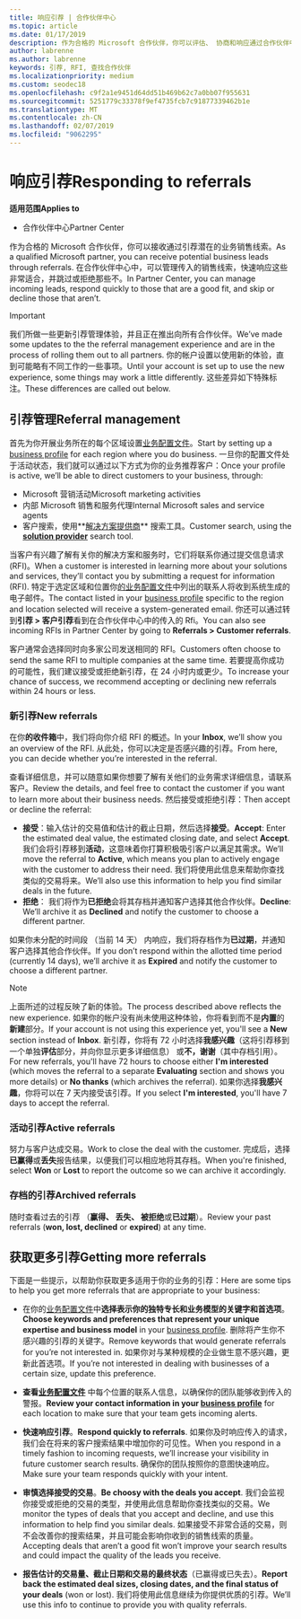 ```yaml
---
title: 响应引荐 | 合作伙伴中心
ms.topic: article
ms.date: 01/17/2019
description: 作为合格的 Microsoft 合作伙伴，你可以评估、 协商和响应通过合作伙伴中心的引荐。
author: labrenne
ms.author: labrenne
keywords: 引荐, RFI, 查找合作伙伴
ms.localizationpriority: medium
ms.custom: seodec18
ms.openlocfilehash: c9f2a1e9451d64dd51b469b62c7a0bb07f955631
ms.sourcegitcommit: 5251779c33378f9ef4735fcb7c91877339462b1e
ms.translationtype: MT
ms.contentlocale: zh-CN
ms.lasthandoff: 02/07/2019
ms.locfileid: "9062295"
---
```

# <a name="responding-to-referrals"></a><span data-ttu-id="7eaed-104">响应引荐</span><span class="sxs-lookup"><span data-stu-id="7eaed-104">Responding to referrals</span></span>

**<span data-ttu-id="7eaed-105">适用范围</span><span class="sxs-lookup"><span data-stu-id="7eaed-105">Applies to</span></span>**

-  <span data-ttu-id="7eaed-106">合作伙伴中心</span><span class="sxs-lookup"><span data-stu-id="7eaed-106">Partner Center</span></span>

<span data-ttu-id="7eaed-107">作为合格的 Microsoft 合作伙伴，你可以接收通过引荐潜在的业务销售线索。</span><span class="sxs-lookup"><span data-stu-id="7eaed-107">As a qualified Microsoft partner, you can receive potential business leads through referrals.</span></span> <span data-ttu-id="7eaed-108">在合作伙伴中心中，可以管理传入的销售线索，快速响应这些非常适合，并跳过或拒绝那些不。</span><span class="sxs-lookup"><span data-stu-id="7eaed-108">In Partner Center, you can manage incoming leads, respond quickly to those that are a good fit, and skip or decline those that aren’t.</span></span> 

> [!IMPORTANT]
> <span data-ttu-id="7eaed-109">我们所做一些更新引荐管理体验，并且正在推出向所有合作伙伴。</span><span class="sxs-lookup"><span data-stu-id="7eaed-109">We’ve made some updates to the the referral management experience and are in the process of rolling them out to all partners.</span></span> <span data-ttu-id="7eaed-110">你的帐户设置以使用新的体验，直到可能略有不同工作的一些事项。</span><span class="sxs-lookup"><span data-stu-id="7eaed-110">Until your account is set up to use the new experience, some things may work a little differently.</span></span> <span data-ttu-id="7eaed-111">这些差异如下特殊标注。</span><span class="sxs-lookup"><span data-stu-id="7eaed-111">These differences are called out below.</span></span> 

## <a name="referral-management"></a><span data-ttu-id="7eaed-112">引荐管理</span><span class="sxs-lookup"><span data-stu-id="7eaed-112">Referral management</span></span>

<span data-ttu-id="7eaed-113">首先为你开展业务所在的每个区域设置[业务配置文件](create-a-marketing-profile.md)。</span><span class="sxs-lookup"><span data-stu-id="7eaed-113">Start by setting up a [business profile](create-a-marketing-profile.md) for each region where you do business.</span></span> <span data-ttu-id="7eaed-114">一旦你的配置文件处于活动状态，我们就可以通过以下方式为你的业务推荐客户：</span><span class="sxs-lookup"><span data-stu-id="7eaed-114">Once your profile is active, we’ll be able to direct customers to your business, through:</span></span>

*  <span data-ttu-id="7eaed-115">Microsoft 营销活动</span><span class="sxs-lookup"><span data-stu-id="7eaed-115">Microsoft marketing activities</span></span>
*  <span data-ttu-id="7eaed-116">内部 Microsoft 销售和服务代理</span><span class="sxs-lookup"><span data-stu-id="7eaed-116">Internal Microsoft sales and service agents</span></span>
*  <span data-ttu-id="7eaed-117">客户搜索，使用**[解决方案提供商](https://www.microsoft.com/solution-providers/home)** 搜索工具。</span><span class="sxs-lookup"><span data-stu-id="7eaed-117">Customer search, using the **[solution provider](https://www.microsoft.com/solution-providers/home)** search tool.</span></span>

<span data-ttu-id="7eaed-118">当客户有兴趣了解有关你的解决方案和服务时，它们将联系你通过提交信息请求 (RFI)。</span><span class="sxs-lookup"><span data-stu-id="7eaed-118">When a customer is interested in learning more about your solutions and services, they’ll contact you by submitting a request for information (RFI).</span></span> <span data-ttu-id="7eaed-119">特定于选定区域和位置你[的业务配置文件](create-a-marketing-profile.md)中列出的联系人将收到系统生成的电子邮件。</span><span class="sxs-lookup"><span data-stu-id="7eaed-119">The contact listed in your [business profile](create-a-marketing-profile.md) specific to the region and location selected will receive a system-generated email.</span></span> <span data-ttu-id="7eaed-120">你还可以通过转到**引荐 > 客户引荐**看到在合作伙伴中心中的传入的 Rfi。</span><span class="sxs-lookup"><span data-stu-id="7eaed-120">You can also see incoming RFIs in Partner Center by going to **Referrals > Customer referrals**.</span></span>

<span data-ttu-id="7eaed-121">客户通常会选择同时向多家公司发送相同的 RFI。</span><span class="sxs-lookup"><span data-stu-id="7eaed-121">Customers often choose to send the same RFI to multiple companies at the same time.</span></span> <span data-ttu-id="7eaed-122">若要提高你成功的可能性，我们建议接受或拒绝新引荐，在 24 小时内或更少。</span><span class="sxs-lookup"><span data-stu-id="7eaed-122">To increase your chance of success, we recommend accepting or declining new referrals within 24 hours or less.</span></span>

### <a name="new-referrals"></a><span data-ttu-id="7eaed-123">新引荐</span><span class="sxs-lookup"><span data-stu-id="7eaed-123">New referrals</span></span>

<span data-ttu-id="7eaed-124">在你**的收件箱**中，我们将向你介绍 RFI 的概述。</span><span class="sxs-lookup"><span data-stu-id="7eaed-124">In your **Inbox**, we’ll show you an overview of the RFI.</span></span> <span data-ttu-id="7eaed-125">从此处，你可以决定是否感兴趣的引荐。</span><span class="sxs-lookup"><span data-stu-id="7eaed-125">From here, you can decide whether you’re interested in the referral.</span></span> 

<span data-ttu-id="7eaed-126">查看详细信息，并可以随意如果你想要了解有关他们的业务需求详细信息，请联系客户。</span><span class="sxs-lookup"><span data-stu-id="7eaed-126">Review the details, and feel free to contact the customer if you want to learn more about their business needs.</span></span> <span data-ttu-id="7eaed-127">然后接受或拒绝引荐：</span><span class="sxs-lookup"><span data-stu-id="7eaed-127">Then accept or decline the referral:</span></span> 

*  <span data-ttu-id="7eaed-128">**接受**：输入估计的交易值和估计的截止日期，然后选择**接受**。</span><span class="sxs-lookup"><span data-stu-id="7eaed-128">**Accept**: Enter the estimated deal value, the estimated closing date, and select **Accept**.</span></span> <span data-ttu-id="7eaed-129">我们会将引荐移到**活动**，这意味着你打算积极吸引客户以满足其需求。</span><span class="sxs-lookup"><span data-stu-id="7eaed-129">We’ll move the referral to **Active**, which means you plan to actively engage with the customer to address their need.</span></span> <span data-ttu-id="7eaed-130">我们将使用此信息来帮助你查找类似的交易将来。</span><span class="sxs-lookup"><span data-stu-id="7eaed-130">We’ll also use this information to help you find similar deals in the future.</span></span>
*  <span data-ttu-id="7eaed-131">**拒绝**： 我们将作为**已拒绝**会将其存档并通知客户选择其他合作伙伴。</span><span class="sxs-lookup"><span data-stu-id="7eaed-131">**Decline**: We’ll archive it as **Declined** and notify the customer to choose a different partner.</span></span>

<span data-ttu-id="7eaed-132">如果你未分配的时间段 （当前 14 天） 内响应，我们将存档作为**已过期**，并通知客户选择其他合作伙伴。</span><span class="sxs-lookup"><span data-stu-id="7eaed-132">If you don’t respond within the allotted time period (currently 14 days), we’ll archive it as **Expired** and notify the customer to choose a different partner.</span></span>

> [!NOTE]
> <span data-ttu-id="7eaed-133">上面所述的过程反映了新的体验。</span><span class="sxs-lookup"><span data-stu-id="7eaed-133">The process described above reflects the new experience.</span></span> <span data-ttu-id="7eaed-134">如果你的帐户没有尚未使用这种体验，你将看到而不是**内置**的**新建**部分。</span><span class="sxs-lookup"><span data-stu-id="7eaed-134">If your account is not using this experience yet, you'll see a **New** section instead of **Inbox**.</span></span> <span data-ttu-id="7eaed-135">新引荐，你将有 72 小时选择**我感兴趣**（这将引荐移到一个单独**评估**部分，并向你显示更多详细信息） 或**不，谢谢**（其中存档引用）。</span><span class="sxs-lookup"><span data-stu-id="7eaed-135">For new referrals, you'll have 72 hours to choose either **I'm interested** (which moves the referral to a separate **Evaluating** section and shows you more details) or **No thanks** (which archives the referral).</span></span> <span data-ttu-id="7eaed-136">如果你选择**我感兴趣**，你将可以在 7 天内接受该引荐。</span><span class="sxs-lookup"><span data-stu-id="7eaed-136">If you select **I'm interested**, you'll have 7 days to accept the referral.</span></span>

### <a name="active-referrals"></a><span data-ttu-id="7eaed-137">活动引荐</span><span class="sxs-lookup"><span data-stu-id="7eaed-137">Active referrals</span></span>

<span data-ttu-id="7eaed-138">努力与客户达成交易。</span><span class="sxs-lookup"><span data-stu-id="7eaed-138">Work to close the deal with the customer.</span></span> <span data-ttu-id="7eaed-139">完成后，选择**已赢得**或**丢失**报告结果，以便我们可以相应地将其存档。</span><span class="sxs-lookup"><span data-stu-id="7eaed-139">When you're finished, select **Won** or **Lost** to report the outcome so we can archive it accordingly.</span></span>

### <a name="archived-referrals"></a><span data-ttu-id="7eaed-140">存档的引荐</span><span class="sxs-lookup"><span data-stu-id="7eaed-140">Archived referrals</span></span>

<span data-ttu-id="7eaed-141">随时查看过去的引荐 （**赢得、 丢失、 被拒绝**或**已过期**）。</span><span class="sxs-lookup"><span data-stu-id="7eaed-141">Review your past referrals (**won, lost, declined** or **expired**) at any time.</span></span> 

## <a name="getting-more-referrals"></a><span data-ttu-id="7eaed-142">获取更多引荐</span><span class="sxs-lookup"><span data-stu-id="7eaed-142">Getting more referrals</span></span>

<span data-ttu-id="7eaed-143">下面是一些提示，以帮助你获取更多适用于你的业务的引荐：</span><span class="sxs-lookup"><span data-stu-id="7eaed-143">Here are some tips to help you get more referrals that are appropriate to your business:</span></span>

*  <span data-ttu-id="7eaed-144">在你的[业务配置文件](create-a-marketing-profile.md)中**选择表示你的独特专长和业务模型的关键字和首选项**。</span><span class="sxs-lookup"><span data-stu-id="7eaed-144">**Choose keywords and preferences that represent your unique expertise and business model** in your [business profile](create-a-marketing-profile.md).</span></span> <span data-ttu-id="7eaed-145">删除将产生你不感兴趣的引荐的关键字。</span><span class="sxs-lookup"><span data-stu-id="7eaed-145">Remove keywords that would generate referrals for you’re not interested in.</span></span> <span data-ttu-id="7eaed-146">如果你对与某种规模的企业做生意不感兴趣，更新此首选项。</span><span class="sxs-lookup"><span data-stu-id="7eaed-146">If you’re not interested in dealing with businesses of a certain size, update this preference.</span></span>

*  <span data-ttu-id="7eaed-147">**查看[业务配置文件](create-a-marketing-profile.md)** 中每个位置的联系人信息，以确保你的团队能够收到传入的警报。</span><span class="sxs-lookup"><span data-stu-id="7eaed-147">**Review your contact information in your [business profile](create-a-marketing-profile.md)** for each location to make sure that your team gets incoming alerts.</span></span>

*  <span data-ttu-id="7eaed-148">**快速响应引荐**。</span><span class="sxs-lookup"><span data-stu-id="7eaed-148">**Respond quickly to referrals**.</span></span> <span data-ttu-id="7eaed-149">如果你及时响应传入的请求，我们会在将来的客户搜索结果中增加你的可见性。</span><span class="sxs-lookup"><span data-stu-id="7eaed-149">When you respond in a timely fashion to incoming requests, we’ll increase your visibility in future customer search results.</span></span> <span data-ttu-id="7eaed-150">确保你的团队按照你的意图快速响应。</span><span class="sxs-lookup"><span data-stu-id="7eaed-150">Make sure your team responds quickly with your intent.</span></span>

*  <span data-ttu-id="7eaed-151">**审慎选择接受的交易**。</span><span class="sxs-lookup"><span data-stu-id="7eaed-151">**Be choosy with the deals you accept**.</span></span> <span data-ttu-id="7eaed-152">我们会监视你接受或拒绝的交易的类型，并使用此信息帮助你查找类似的交易。</span><span class="sxs-lookup"><span data-stu-id="7eaed-152">We monitor the types of deals that you accept and decline, and use this information to help find you similar deals.</span></span> <span data-ttu-id="7eaed-153">如果接受不非常合适的交易，则不会改善你的搜索结果，并且可能会影响你收到的销售线索的质量。</span><span class="sxs-lookup"><span data-stu-id="7eaed-153">Accepting deals that aren’t a good fit won’t improve your search results and could impact the quality of the leads you receive.</span></span>

*  <span data-ttu-id="7eaed-154">**报告估计的交易量、截止日期和交易的最终状态**（已赢得或已失去）。</span><span class="sxs-lookup"><span data-stu-id="7eaed-154">**Report back the estimated deal sizes, closing dates, and the final status of your deals** (won or lost).</span></span> <span data-ttu-id="7eaed-155">我们将使用此信息继续为你提供优质的引荐。</span><span class="sxs-lookup"><span data-stu-id="7eaed-155">We’ll use this info to continue to provide you with quality referrals.</span></span>
